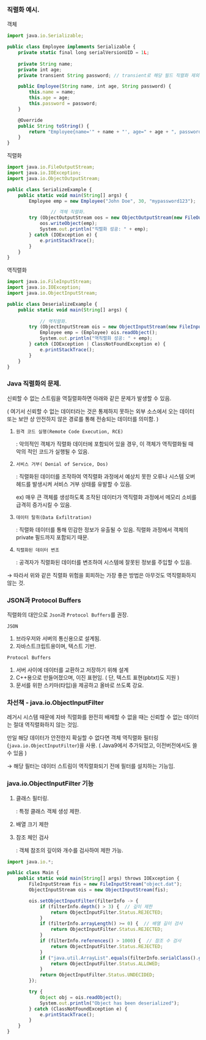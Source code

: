 ### 직렬화 예시.

객체

```jsx
import java.io.Serializable;

public class Employee implements Serializable {
    private static final long serialVersionUID = 1L;
    
    private String name;
    private int age;
    private transient String password; // transient로 해당 필드 직렬화 제외.

    public Employee(String name, int age, String password) {
        this.name = name;
        this.age = age;
        this.password = password;
    }

    @Override
    public String toString() {
        return "Employee{name='" + name + "', age=" + age + ", password='" + password + "'}";
    }
}
```

직렬화

```jsx
import java.io.FileOutputStream;
import java.io.IOException;
import java.io.ObjectOutputStream;

public class SerializeExample {
    public static void main(String[] args) {
        Employee emp = new Employee("John Doe", 30, "mypassword123");

				// 객체 직렬화.
        try (ObjectOutputStream oos = new ObjectOutputStream(new FileOutputStream("employee.ser"))) {
            oos.writeObject(emp);
            System.out.println("직렬화 성공: " + emp);
        } catch (IOException e) {
            e.printStackTrace();
        }
    }
}

```

역직렬화

```jsx
import java.io.FileInputStream;
import java.io.IOException;
import java.io.ObjectInputStream;

public class DeserializeExample {
    public static void main(String[] args) {
    
		    // 역직렬화.
        try (ObjectInputStream ois = new ObjectInputStream(new FileInputStream("employee.ser"))) {
            Employee emp = (Employee) ois.readObject();
            System.out.println("역직렬화 성공: " + emp);
        } catch (IOException | ClassNotFoundException e) {
            e.printStackTrace();
        }
    }
}

```

### Java 직렬화의 문제.

신뢰할 수 없는 스트림을 역질렬화하면 아래와 같은 문제가 발생할 수 있음.

( 여기서 신뢰할 수 없는 데이터라는 것은 통제하지 못하는 외부 소스에서 오는 데이터 또는 보안 상 안전하지 않은 경로를 통해 전송되는 데이터를 의미함. )

1. `원격 코드 실행(Remote Code Execution, RCE)`
    
    : 악의적인 객체가 직렬화 데이터에 포함되어 있을 경우, 이 객체가 역직렬화될 때 악의 적인 코드가 실행될 수 있음.
    
2. `서비스 거부( Denial of Service, Dos)`
    
    : 직렬화된 데이터를 조작하여 역직렬화 과정에서 예상치 못한 오류나 시스템 오버헤드를 발생시켜 서비스 거부 상태를 유발할 수 있음.
    
    ex) 매우 큰 객체를 생성하도록 조작된 데이터가 역직렬화 과정에서 메모리 소비를 급격히 증가시킬 수 있음.
    
3. `데이터 탈취(Data Exfiltration)`
    
    : 직렬화 데이터를 통해 민감한 정보가 유출될 수 있음. 직렬화 과정에서 객체의 private 필드까지 포함되기 때문.
    
4. `직렬화된 데이터 변조`
    
    : 공격자가 직렬화된 데이터를 변조하여 시스템에 잘못된 정보를 주입할 수 있음.
    

→ 따라서 위와 같은 직렬화 위험을 회피하는 가장 좋은 방법은 아무것도 역직렬화하지 않는 것.

### JSON과 Protocol Buffers

직렬화의 대안으로 `Json`과 `Protocol Buffers`를 권장.

`JSON`

1. 브라우저와 서버의 통신용으로 설계됨.
2. 자바스트크립트용이며, 텍스트 기반.

`Protocol Buffers`

1. 서버 사이에 데이터를 교환하고 저장하기 위해 설계
2. C++용으로 만들어졌으며, 이진 표현임. ( 단, 텍스트 표현(pbtxt)도 지원 )
3. 문서를 위한 스키마(타입)을 제공하고 올바로 쓰도록 강요.

### 차선책 - java.io.ObjectInputFilter

레거시 시스템 때문에 자바 직렬화를 완전히 배제할 수 없을 때는 신뢰할 수 없는 데이터는 절대 역직렬화하지 않는 것임.

만일 해당 데이터가 안전한지 확실할 수 없다면 객체 역직렬화 필터링(`java.io.ObjectInputFilter`)을 사용. ( Java9에서 추가되었고, 이전버전에서도 쓸 수 있음 )

→ 해당 필터는 데이터 스트림이 역직렬화되기 전에 필터를 설치하는 기능임.

### java.io.ObjectInputFilter 기능

1. 클래스 필터링.
    
    : 특정 클래스 객체 생성 제한.
    
2. 배열 크기 제한
3. 참조 체인 검사
    
    : 객체 참조의 깊이와 개수를 검사하여 제한 가능.
    

```jsx
import java.io.*;

public class Main {
    public static void main(String[] args) throws IOException {
        FileInputStream fis = new FileInputStream("object.dat");
        ObjectInputStream ois = new ObjectInputStream(fis);

        ois.setObjectInputFilter(filterInfo -> {
            if (filterInfo.depth() > 3) {  // 깊이 제한
                return ObjectInputFilter.Status.REJECTED;
            }
            if (filterInfo.arrayLength() >= 0) {  // 배열 길이 검사
                return ObjectInputFilter.Status.REJECTED;
            }
            if (filterInfo.references() > 1000) {  // 참조 수 검사
                return ObjectInputFilter.Status.REJECTED;
            }
            if ("java.util.ArrayList".equals(filterInfo.serialClass().getName())) {  // 허용할 클래스
                return ObjectInputFilter.Status.ALLOWED;
            }
            return ObjectInputFilter.Status.UNDECIDED;
        });

        try {
            Object obj = ois.readObject();
            System.out.println("Object has been deserialized");
        } catch (ClassNotFoundException e) {
            e.printStackTrace();
        }
    }
}

```